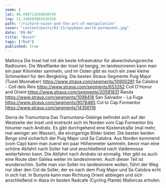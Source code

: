 ```yaml
---
zoom: 4
lat: 46.498711034649745
lng: 11.348503883416356
path: "/richard-nixon-and-the-art-of-manipulation"
cover: "content/posts/02-21/spykman-world-permanent.jpg"
date: "09-06"
title: "Bozen"
tags: ["Rad"]
published: true
---
```


Mallorca
Die Insel hat mit die beste Infrastruktur für abwechslungsreiche Radtouren. Die Westflanke der Insel ist bergig, im landesinneren kann man ein paar Kilometer sammeln, und im Osten gibt es noch ein zwei kleine Schmankerl für den Bergkönig.
Die besten Strava-Segmente
Puig Major (Tunel Monnaber) https://www.strava.com/segments/10900281
Sa Calobra - Coll dels Reis https://www.strava.com/segments/653262
Coll D'Honor and Orient https://www.strava.com/segments/20591831
Randa https://www.strava.com/segments/1098418
San Salvador - La Fuga https://www.strava.com/segments/9078485
Col to Cap Formentor https://www.strava.com/segments/14356116

Sierra de Tramuntana
Das Tramuntana-Gebirge befindet sich auf der Westseite der Insel und erstreckt sich im Norden vom Cap Formentor bis hinunter nach Andratx. Es gibt durchgehend eine Küstenstraße (mal mehr, mal weniger am Wasser), die einzigartige Bilder bietet. Die besten beiden Berge sind sicherlich der Puig Major und Sa Calobra. Aus Norden kommend (vom Cap) kann man zuerst ein paar Höhenmeter sammeln, bevor man eine schöne Abfahrt nach Soller hat und anschließend nach Valdemossa weiterfahren kann. Die Abfahrt nach Andratx ist einmalig. Hier gibt es auch eine Route über Galilea weiter im landesinneren. Auch dieser Teil ist wunderschön. Sollte man von Soller ins landesinnere wollen, führt der Weg nur über den Col de Soller, der es nach dem Puig Major und Sa Calobra echt in sich hat. In Bunyola kann man Richtung Orient abbiegen und sich anschließend in Alara im besten Radcafe (Cycling Plante) Mallorcas erholen.

